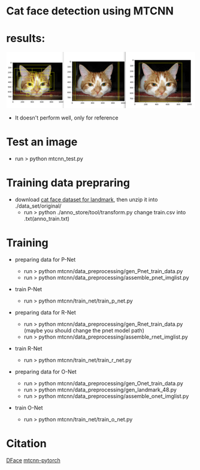 # Cat face detection using MTCNN

# results:
![](https://github.com/Z-Jeff/Cat_Face_Detection/blob/master/result.png)
  * It doesn't perform well, only for reference

# Test an image
  * run > python mtcnn_test.py
 
# Training data prepraring
  * download [cat face dataset for landmark](https://static.leiphone.com/cat_face.zip), then unzip it into ./data_set/original/
    * run > python ./anno_store/tool/transform.py change train.csv into .txt(anno_train.txt)

# Training
  * preparing data for P-Net
    * run > python mtcnn/data_preprocessing/gen_Pnet_train_data.py
    * run > python mtcnn/data_preprocessing/assemble_pnet_imglist.py
  * train P-Net
    * run > python mtcnn/train_net/train_p_net.py
    
  * preparing data for R-Net
    * run > python mtcnn/data_preprocessing/gen_Rnet_train_data.py (maybe you should change the pnet model path)
    * run > python mtcnn/data_preprocessing/assemble_rnet_imglist.py
  * train R-Net
    * run > python mtcnn/train_net/train_r_net.py
  
  * preparing data for O-Net
    * run > python mtcnn/data_preprocessing/gen_Onet_train_data.py
    * run > python mtcnn/data_preprocessing/gen_landmark_48.py
    * run > python mtcnn/data_preprocessing/assemble_onet_imglist.py
  * train O-Net
    * run > python mtcnn/train_net/train_o_net.py
    
 # Citation
   [DFace](https://github.com/kuaikuaikim/DFace)
   [mtcnn-pytorch](https://github.com/Sierkinhane/mtcnn-pytorch)
